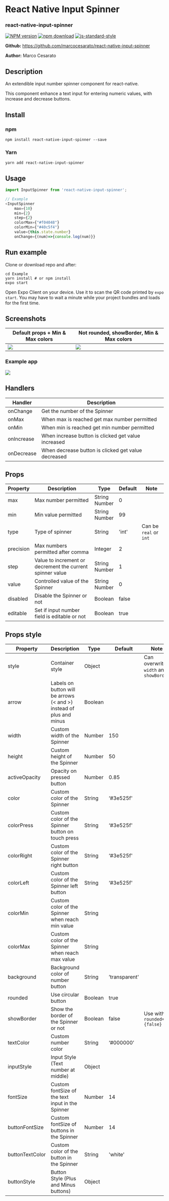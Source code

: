 # React Native Input Spinner
### react-native-input-spinner

[![NPM version][npm-image]][npm-url]
[![npm download][download-image]][download-url]
[![js-standard-style](https://img.shields.io/badge/code%20style-standard-brightgreen.svg)](http://standardjs.com/)

[npm-image]: http://img.shields.io/npm/v/react-native-input-spinner.svg?style=flat-square
[npm-url]: http://npmjs.org/package/react-native-input-spinner
[download-image]: https://img.shields.io/npm/dm/react-native-input-spinner.svg?style=flat-square
[download-url]: https://npmjs.org/package/react-native-input-spinner

**Github:** https://github.com/marcocesarato/react-native-input-spinner

**Author:** Marco Cesarato

## Description

An extendible input number spinner component for react-native.

This component enhance a text input for entering numeric values, with increase and decrease buttons.


## Install

### npm
```shell
npm install react-native-input-spinner --save
```

### Yarn
```shell
yarn add react-native-input-spinner
```

## Usage

```javascript
import InputSpinner from 'react-native-input-spinner';

// Example
<InputSpinner
	max={10}
	min={2}
	step={2}
	colorMax={"#f04048"}
	colorMin={"#40c5f4"}
	value={this.state.number}
	onChange={(num)=>{console.log(num)}}
```

## Run example
Clone or download repo and after:
```shell
cd Example
yarn install # or npm install
expo start
```

Open Expo Client on your device. Use it to scan the QR code printed by `expo start`. You may have to wait a minute while your project bundles and loads for the first time.

## Screenshots

Default props + Min & Max colors         | Not rounded, showBorder, Min & Max colors |
------------------|-------------|
<img src="screenshots/example.png" />       | <img src="screenshots/example_2.png" /> |

### Example app
<img src="screenshots/example_app.png" />

## Handlers

Handler          | Description |
------------------|-------------|
onChange       | Get the number of the Spinner |
onMax       | When max is reached get max number permitted |
onMin       | When min is reached get min number permitted |
onIncrease       | When increase button is clicked get value increased |
onDecrease       | When decrease button is clicked get value decreased |

## Props

Property          | Description | Type | Default | Note
------------------|-------------|------|---------|-------
max               | Max number permitted | String<br>Number  | 0  |
min               | Min value permitted | String<br>Number  | 99 |
type            | Type of spinner | String | 'int' | Can be `real` or `int`
precision            | Max numbers permitted after comma | Integer  | 2 |
step            | Value to increment or decrement the current spinner value | String<br>Number   | 1 |
value             | Controlled value of the Spinner | String<br>Number | 0 | |
disabled          | Disable the Spinner or not | Boolean | false | |
editable          | Set if input number field is editable or not | Boolean | true | |

## Props style

Property          | Description | Type | Default | Note
------------------|-------------|------|---------|-------
style | Container style | Object |  | Can overwrite `width` and `showBorder` 
arrow | Labels on button will be arrows (< and >) instead of plus and minus | Boolean |  |  
width             | Custom width of the Spinner | Number | 150 | 
height            | Custom height of the Spinner | Number | 50 | 
activeOpacity     | Opacity on pressed button | Number | 0.85 | 
color             | Custom color of the Spinner | String | ‘#3e525f' | 
colorPress | Custom color of the Spinner button on touch press | String | ‘#3e525f' | 
colorRight             | Custom color of the Spinner right button | String | ‘#3e525f' | 
colorLeft             | Custom color of the Spinner left button | String | ‘#3e525f' | 
colorMin             | Custom color of the Spinner when reach min value | String | | 
colorMax             | Custom color of the Spinner when reach max value | String | | 
background        | Background color of number button | String | ’transparent' | 
rounded        | Use circular button | Boolean | true | 
showBorder        | Show the border of the Spinner or not | Boolean | false | Use with `rounded={false}` 
textColor          | Custom number color | String | ‘#000000' | 
inputStyle | Input Style (Text number at middle) | Object |  |
fontSize          | Custom fontSize of the text input in the Spinner | Number | 14 | 
buttonFontSize        | Custom fontSize of buttons in the Spinner | Number | 14 | 
buttonTextColor   | Custom color of the button in the Spinner | String | 'white' | 
buttonStyle | Button Style (Plus and Minus buttons) | Object |  |
